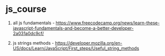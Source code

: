 # js_course

1. all js fundamentals - https://www.freecodecamp.org/news/learn-these-javascript-fundamentals-and-become-a-better-developer-2a031a0dc9cf/

2. js strings methods - https://developer.mozilla.org/en-US/docs/Learn/JavaScript/First_steps/Useful_string_methods
